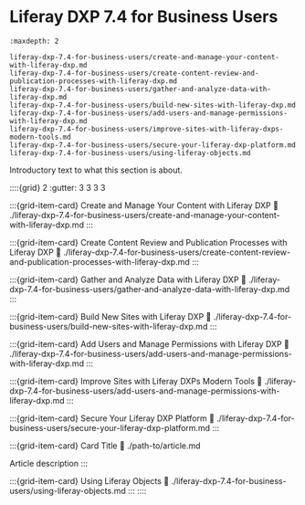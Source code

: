 # Liferay DXP 7.4 for Business Users

```{toctree}
:maxdepth: 2

liferay-dxp-7.4-for-business-users/create-and-manage-your-content-with-liferay-dxp.md
liferay-dxp-7.4-for-business-users/create-content-review-and-publication-processes-with-liferay-dxp.md
liferay-dxp-7.4-for-business-users/gather-and-analyze-data-with-liferay-dxp.md
liferay-dxp-7.4-for-business-users/build-new-sites-with-liferay-dxp.md
liferay-dxp-7.4-for-business-users/add-users-and-manage-permissions-with-liferay-dxp.md
liferay-dxp-7.4-for-business-users/improve-sites-with-liferay-dxps-modern-tools.md
liferay-dxp-7.4-for-business-users/secure-your-liferay-dxp-platform.md
liferay-dxp-7.4-for-business-users/using-liferay-objects.md
```

Introductory text to what this section is about.

::::{grid} 2
:gutter: 3 3 3 3

:::{grid-item-card}  Create and Manage Your Content with Liferay DXP
:link: ./liferay-dxp-7.4-for-business-users/create-and-manage-your-content-with-liferay-dxp.md
:::

:::{grid-item-card}  Create Content Review and Publication Processes with Liferay DXP
:link: ./liferay-dxp-7.4-for-business-users/create-content-review-and-publication-processes-with-liferay-dxp.md
:::

:::{grid-item-card}  Gather and Analyze Data with Liferay DXP
:link: ./liferay-dxp-7.4-for-business-users/gather-and-analyze-data-with-liferay-dxp.md
:::

:::{grid-item-card}  Build New Sites with Liferay DXP
:link: ./liferay-dxp-7.4-for-business-users/build-new-sites-with-liferay-dxp.md
:::

:::{grid-item-card}  Add Users and Manage Permissions with Liferay DXP
:link: ./liferay-dxp-7.4-for-business-users/add-users-and-manage-permissions-with-liferay-dxp.md
:::

:::{grid-item-card}  Improve Sites with Liferay DXPs Modern Tools
:link: ./liferay-dxp-7.4-for-business-users/add-users-and-manage-permissions-with-liferay-dxp.md
:::

:::{grid-item-card}  Secure Your Liferay DXP Platform
:link: ./liferay-dxp-7.4-for-business-users/secure-your-liferay-dxp-platform.md
:::

:::{grid-item-card}  Card Title
:link: ./path-to/article.md

Article description
:::

:::{grid-item-card}  Using Liferay Objects
:link: ./liferay-dxp-7.4-for-business-users/using-liferay-objects.md
:::
::::
